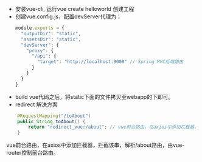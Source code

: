 * 安装vue-cli, 运行vue create helloworld 创建工程  
* 创建vue.config.js，配置devServer代理为：
  ```js
  module.exports = {
    "outputDir": "static",
    "assetsDir": "static",
    "devServer": {
      "proxy": {
        "/api": {
          "target": "http://localhost:9000" // Spring MVC后端路由
        }
      }
    }
  }
  ```
* build vue代码之后，将static下面的文件拷贝至webapp的下即可。  
* redirect 解决方案
```java
    @RequestMapping("/toAbout")
    public String toAbout() {
        return "redirect_vue:/about"; // vue前台路由，在axios中添加拦截器，拦截该串，解析/about路由
    }
```
vue前台路由，在axios中添加拦截器，拦截该串，解析/about路由，由vue-router控制前台路由。